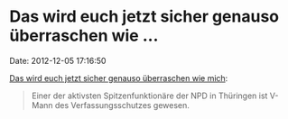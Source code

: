 Das wird euch jetzt sicher genauso überraschen wie \...
=======================================================

Date: 2012-12-05 17:16:50

[Das wird euch jetzt sicher genauso überraschen wie
mich](http://www.mdr.de/thueringen/npd_thueringen100.html):

> Einer der aktivsten Spitzenfunktionäre der NPD in Thüringen ist V-Mann
> des Verfassungsschutzes gewesen.
